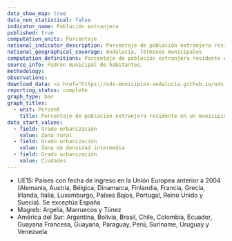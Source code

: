 ```yaml
---
data_show_map: true
data_non_statistical: false
indicator_name: Población extranjera
published: true
computation_units: Porcentaje
national_indicator_description: Porcentaje de población extranjera residente en un municipio
national_geographical_coverage: Andalucía, Términos municipales
computation_definitions: Porcentaje de población extranjera residente en un municipio, por grandes grupos de nacionalidades y por continentes. 
source_info: Padrón municipal de habitantes.
methodology:
observations: 
download_data: <a href="https://ods-municipios-andalucia.github.io/ods-municipios-andalucia/assets/download/xls/Indicador_10-2-1_completo.xls" target="_blank">Desglose por grandes grupos de nacionalidades y por continentes (XLS)</a>
reporting_status: complete
graph_type: bar
graph_titles:
  - unit: Percent
    title: Porcentaje de población extranjera residente en un municipio
data_start_values:
  - field: Grado urbanización
    value: Zona rural
  - field: Grado urbanización
    value: Zona de densidad intermedia
  - field: Grado urbanización
    value: Ciudades      
---
```


<ul>
  <li>UE15: Países con fecha de ingreso en la Unión Europea anterior a 2004 (Alemania, Austria, Bélgica, Dinamarca, Finlandia, Francia, Grecia, Irlanda, Italia, Luxemburgo, Países Bajos, Portugal, Reino Unido y Suecia). Se exceptúa España</li>
  <li>Magreb: Argelia, Marruecos y Túnez</li>
  <li>América del Sur: Argentina, Bolivia, Brasil, Chile, Colombia, Ecuador, Guayana Francesa, Guayana, Paraguay, Perú, Suriname, Uruguay y Venezuela</li>
</ul>
